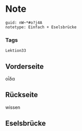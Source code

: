 # Note
```
guid: nW~*#o?j4A
notetype: Einfach + Eselsbrücke
```

### Tags
```
Lektion33
```

## Vorderseite
οἶδα

## Rückseite
wissen

## Eselsbrücke

